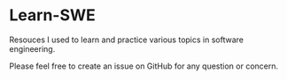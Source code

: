 # Learn-SWE

Resouces I used to learn and practice various topics in software engineering.

Please feel free to create an issue on GitHub for any question or concern.
